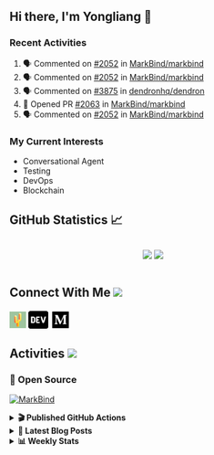 ## Hi there, I'm Yongliang 👋

### Recent Activities

<!--START_SECTION:activity-->
1. 🗣 Commented on [#2052](https://github.com/MarkBind/markbind/issues/2052) in [MarkBind/markbind](https://github.com/MarkBind/markbind)
2. 🗣 Commented on [#2052](https://github.com/MarkBind/markbind/issues/2052) in [MarkBind/markbind](https://github.com/MarkBind/markbind)
3. 🗣 Commented on [#3875](https://github.com/dendronhq/dendron/issues/3875) in [dendronhq/dendron](https://github.com/dendronhq/dendron)
4. 💪 Opened PR [#2063](https://github.com/MarkBind/markbind/pull/2063) in [MarkBind/markbind](https://github.com/MarkBind/markbind)
5. 🗣 Commented on [#2052](https://github.com/MarkBind/markbind/issues/2052) in [MarkBind/markbind](https://github.com/MarkBind/markbind)
<!--END_SECTION:activity-->

### My Current Interests

- Conversational Agent
- Testing
- DevOps
- Blockchain

## GitHub Statistics :chart_with_upwards_trend:
<div align="center">
<div style="display: flex; align-items: center; justify-content: center;">

[![](https://github-readme-stats-tlylt.vercel.app/api?username=tlylt&show_icons=true&theme=tokyonight&hide_border=true&locale=en)](https://github.com/tlylt)
[![](https://github-readme-streak-stats.herokuapp.com/?user=tlylt&theme=tokyonight&hide_border=true)](https://github.com/tlylt)
</div>
</div>

## Connect With Me <img src="https://media.giphy.com/media/2wh5K5yE3ulp3xgYcG/giphy-downsized.gif" width="30">

<a href="https://www.yongliangliu.com/" target="_blank"><img align="center" src="static/site-icon.png" alt="yongliangliu.com" height="29" width="29" /></a>
<a href="https://dev.to/tlylt" target="_blank"><img align="center" src="static/dev-badge.svg" alt="dev.to/tlylt" height="35" width="35" /></a>
<a href="https://tlylt.medium.com" target="_blank"><img align="center" src="static/medium.png" alt="tlylt.medium.com" height="35" width="35" /></a>

## Activities <img src="https://media.giphy.com/media/WUlplcMpOCEmTGBtBW/giphy.gif" width="30">

### 🔭 Open Source

[![MarkBind](https://github-readme-stats-tlylt.vercel.app/api/pin/?username=markbind&repo=markbind)](https://github.com/MarkBind/markbind)

<details>
<summary> <b>🎬 Published GitHub Actions </b> </summary>

[![install-graphviz](https://github-readme-stats-tlylt.vercel.app/api/pin/?username=tlylt&repo=install-graphviz)](https://github.com/tlylt/install-graphviz)

[![reposense-action](https://github-readme-stats-tlylt.vercel.app/api/pin/?username=tlylt&repo=reposense-action)](https://github.com/tlylt/reposense-action)

[![markbin-action](https://github-readme-stats-tlylt.vercel.app/api/pin/?username=markbind&repo=markbind-action)](https://github.com/MarkBind/markbind-action)

</details>

<details>
<summary> <b>📕 Latest Blog Posts</b> </summary>

<!-- BLOG-POST-LIST:START -->
- [My Journey into Open Source](https://www.yongliangliu.com/blog/my-journey-into-open-source/)
- [Resources for Orbital CP2106 Independent Software Development Project](https://www.yongliangliu.com/blog/orbital-prep/)
- [A Brief Description of Ransomware Attacks](https://www.yongliangliu.com/blog/ransomware-essay/)
- [End of University Year 3 Sem 1](https://www.yongliangliu.com/blog/end-of-year-3-sem-1/)
- [Repository Pattern, Revisited](https://www.yongliangliu.com/blog/repository-pattern-revisited/)
<!-- BLOG-POST-LIST:END -->

</details>

<details>
<summary> <b>📊 Weekly Stats</b> </summary>

<!--START_SECTION:waka-->
![Code Time](http://img.shields.io/badge/Code%20Time-661%20hrs%2015%20mins-blue)

**🐱 My GitHub Data** 

> 🏆 0 Contributions in the Year 2023
 > 
> 📦 331.8 kB Used in GitHub's Storage 
 > 
> 🚫 Not Opted to Hire
 > 
> 📜 139 Public Repositories 
 > 
> 🔑 25 Private Repositories  
 > 
**I'm an Early 🐤** 

```text
🌞 Morning    331 commits    ███████░░░░░░░░░░░░░░░░░░   30.62% 
🌆 Daytime    255 commits    ██████░░░░░░░░░░░░░░░░░░░   23.59% 
🌃 Evening    413 commits    █████████░░░░░░░░░░░░░░░░   38.21% 
🌙 Night      82 commits     ██░░░░░░░░░░░░░░░░░░░░░░░   7.59%

```
📅 **I'm Most Productive on Friday** 

```text
Monday       146 commits    ███░░░░░░░░░░░░░░░░░░░░░░   13.51% 
Tuesday      80 commits     █░░░░░░░░░░░░░░░░░░░░░░░░   7.4% 
Wednesday    161 commits    ███░░░░░░░░░░░░░░░░░░░░░░   14.89% 
Thursday     169 commits    ████░░░░░░░░░░░░░░░░░░░░░   15.63% 
Friday       237 commits    █████░░░░░░░░░░░░░░░░░░░░   21.92% 
Saturday     155 commits    ███░░░░░░░░░░░░░░░░░░░░░░   14.34% 
Sunday       133 commits    ███░░░░░░░░░░░░░░░░░░░░░░   12.3%

```


📊 **This Week I Spent My Time On** 

```text
⌚︎ Time Zone: Asia/Singapore

💬 Programming Languages: 
Markdown                 16 hrs 21 mins      █████████████████░░░░░░░░   69.81% 
TypeScript               4 hrs               ████░░░░░░░░░░░░░░░░░░░░░   17.1% 
JavaScript               2 hrs 45 mins       ███░░░░░░░░░░░░░░░░░░░░░░   11.8% 
JSON                     14 mins             ░░░░░░░░░░░░░░░░░░░░░░░░░   1.01% 
Git Config               2 mins              ░░░░░░░░░░░░░░░░░░░░░░░░░   0.15%

```


 Last Updated on 01/01/2023 00:41:04 UTC
<!--END_SECTION:waka-->

</details>
